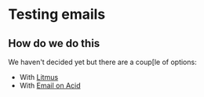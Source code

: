 # Testing emails

## How do we do this

We haven't decided yet but there are a coup[le of options:
 - With [Litmus](https://www.litmus.com/pre-send-testing/)
 - With [Email on Acid](https://www.emailonacid.com/)
